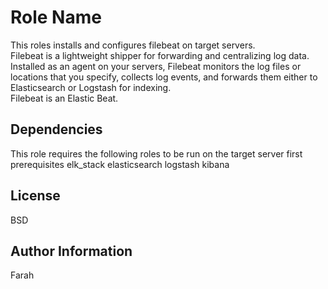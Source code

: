 Role Name
=========

This roles installs and configures filebeat on target servers.</br>
Filebeat is a lightweight shipper for forwarding and centralizing log data. Installed as an agent on your servers, Filebeat monitors the log files or locations that you specify, collects log events, and forwards them either to Elasticsearch or Logstash for indexing.</br>
Filebeat is an Elastic Beat.

Dependencies
------------

This role requires the following roles to be run on the target server first</br>
prerequisites
elk_stack
elasticsearch
logstash
kibana

License
-------

BSD

Author Information
------------------

Farah

